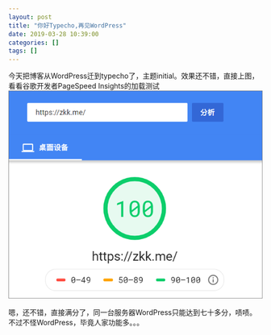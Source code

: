 ```yaml
---
layout: post
title: "你好Typecho,再见WordPress"
date: 2019-03-28 10:39:00
categories: []
tags: []
---
```

今天把博客从WordPress迁到typecho了，主题initial。效果还不错，直接上图，看看谷歌开发者PageSpeed Insights的加载测试<!--more-->
[![](/img/000f/000f-1.png)](https://developers.google.com/speed/pagespeed/insights/?url=https%3A%2F%2Fzkk.me%2F&tab=desktop)

嗯，还不错，直接满分了，同一台服务器WordPress只能达到七十多分，啧啧。不过不怪WordPress，毕竟人家功能多。。。